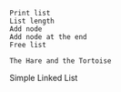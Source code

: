 	Print list
	List length
	Add node
	Add node at the end
	Free list
	
	The Hare and the Tortoise
Simple Linked List
